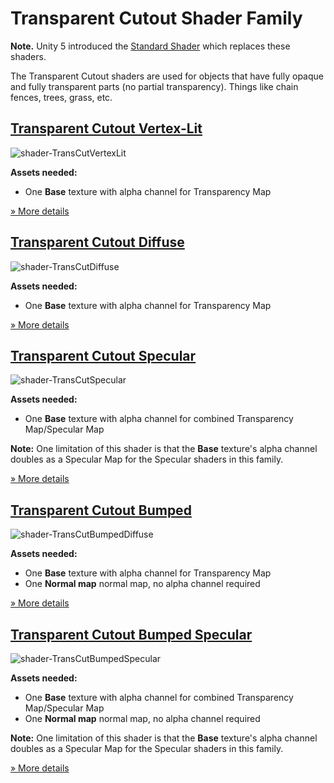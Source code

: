 Transparent Cutout Shader Family
================================

**Note.** Unity 5 introduced the [Standard Shader](shader-StandardShader) which replaces these shaders.

The Transparent Cutout shaders are used for objects that have fully opaque and fully transparent parts (no partial transparency). Things like chain fences, trees, grass, etc.

[Transparent Cutout Vertex-Lit](shader-TransCutVertexLit)
---------------------------------------------------------


![shader-TransCutVertexLit](../uploads/Shaders/Thumb-TransCutoutVertex.png)

**Assets needed:**

* One __Base__ texture with alpha channel for Transparency Map

[&#187; More details](shader-TransCutVertexLit)


[Transparent Cutout Diffuse](shader-TransCutDiffuse)
----------------------------------------------------


![shader-TransCutDiffuse](../uploads/Shaders/Thumb-TransCutoutDiffuse.png)

**Assets needed:**

* One __Base__ texture with alpha channel for Transparency Map

[&#187; More details](shader-TransCutDiffuse)


[Transparent Cutout Specular](shader-TransCutSpecular)
------------------------------------------------------


![shader-TransCutSpecular](../uploads/Shaders/Thumb-TransCutoutSpec.png)

**Assets needed:**

* One __Base__ texture with alpha channel for combined Transparency Map/Specular Map

**Note:**
One limitation of this shader is that the __Base__ texture's alpha channel doubles as a Specular Map for the Specular shaders in this family.

[&#187; More details](shader-TransCutSpecular)


[Transparent Cutout Bumped](shader-TransCutBumpedDiffuse)
---------------------------------------------------------


![shader-TransCutBumpedDiffuse](../uploads/Shaders/Thumb-TransCutoutBump.png)

**Assets needed:**

* One __Base__ texture with alpha channel for Transparency Map
* One __Normal map__ normal map, no alpha channel required

[&#187; More details](shader-TransCutBumpedDiffuse)


[Transparent Cutout Bumped Specular](shader-TransCutBumpedSpecular)
-------------------------------------------------------------------


![shader-TransCutBumpedSpecular](../uploads/Shaders/Thumb-TransCutoutBumpSpec.png)

**Assets needed:**

* One __Base__ texture with alpha channel for combined Transparency Map/Specular Map
* One __Normal map__ normal map, no alpha channel required

**Note:**
One limitation of this shader is that the __Base__ texture's alpha channel doubles as a Specular Map for the Specular shaders in this family.

[&#187; More details](shader-TransCutBumpedSpecular)
